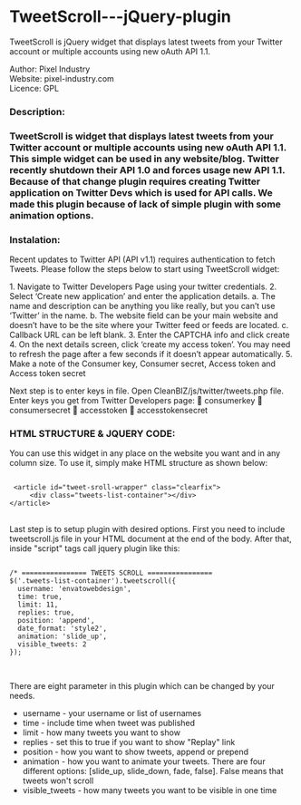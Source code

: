 TweetScroll---jQuery-plugin
===========================

TweetScroll is jQuery widget that displays latest tweets from your Twitter account or multiple accounts 
using new oAuth API 1.1. 

Author: Pixel Industry<br />
Website: pixel-industry.com<br />
Licence: GPL<br />

<h3>Description:<h3>
<p>
TweetScroll is widget that displays latest tweets from your Twitter account or multiple accounts using new 
oAuth API 1.1. This simple widget can be used in any website/blog. Twitter recently shutdown their API 1.0 
and forces usage new API 1.1. Because of that change plugin requires creating Twitter application on Twitter 
Devs which is used for API calls. We made this plugin because of lack of simple plugin with some animation options.</p>

<h3>Instalation:</h3>
<p>
Recent updates to Twitter API (API v1.1) requires authentication to fetch Tweets. Please follow the steps below to start using TweetScroll widget:</p>
1. Navigate to Twitter Developers Page using your twitter credentials. 2. Select ‘Create new application’ and enter the application details.
a. The name and description can be anything you like really, but you can’t use ‘Twitter’ in the name.
b. The website field can be your main website and doesn’t have to be the site where your Twitter feed or feeds are located.
c. Callback URL can be left blank.
3. Enter the CAPTCHA info and click create
4. On the next details screen, click ‘create my access token’. You may need to refresh the page after a few seconds if it doesn’t appear automatically.
5. Make a note of the Consumer key, Consumer secret, Access token and Access token secret


Next step is to enter keys in file. Open CleanBIZ/js/twitter/tweets.php file. Enter keys you get from Twitter Developers page:
 consumerkey
 consumersecret
 accesstoken
 accesstokensecret

<h3>HTML STRUCTURE & JQUERY CODE:</h3>
<p>
You can use this widget in any place on the website you want and in any column size. To use it, 
simply make HTML structure as shown below: </p>
<pre>
<code>
 &#60;article id="tweet-sroll-wrapper" class="clearfix"&#62;
     &#60;div class="tweets-list-container"&#62;&#60;/div&#62;
&#60;/article&#62;
</code>
</pre>

<p>
Last step is to setup plugin with desired options. First you need to include tweetscroll.js file in your 
HTML document at the end of the body. After that, inside "script" tags call jquery plugin like this: </p>
<pre>
<code>
/* ================ TWEETS SCROLL ================ 
$('.tweets-list-container').tweetscroll({ 
  username: 'envatowebdesign', 
  time: true, 
  limit: 11,
  replies: true, 
  position: 'append', 
  date_format: 'style2', 
  animation: 'slide_up', 
  visible_tweets: 2 
});

</code>
</pre>

<p>
There are eight parameter in this plugin which can be changed by your needs.</p>
<ul>
<li>username - your username or list of usernames</li>
<li>time - include time when tweet was published</li>
<li>limit - how many tweets you want to show</li>
<li>replies - set this to true if you want to show "Replay" link</li>
<li>position - how you want to show tweets, append or prepend</li>
<li>animation - how you want to animate your tweets. There are four different options: [slide_up, slide_down, fade, false]. False means that tweets won't scroll</li>
<li>visible_tweets - how many tweets you want to be visible in one time</li>
</ul>
